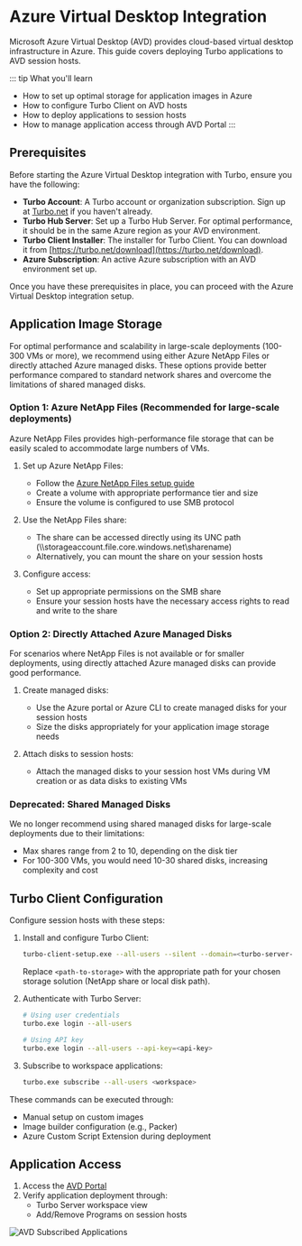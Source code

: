 # Azure Virtual Desktop Integration

Microsoft Azure Virtual Desktop (AVD) provides cloud-based virtual desktop infrastructure in Azure. This guide covers deploying Turbo applications to AVD session hosts.

::: tip What you'll learn
- How to set up optimal storage for application images in Azure
- How to configure Turbo Client on AVD hosts
- How to deploy applications to session hosts
- How to manage application access through AVD Portal
:::

## Prerequisites

Before starting the Azure Virtual Desktop integration with Turbo, ensure you have the following:

* **Turbo Account**: A Turbo account or organization subscription. Sign up at [Turbo.net](https://turbo.net/) if you haven't already.
* **Turbo Hub Server**: Set up a Turbo Hub Server. For optimal performance, it should be in the same Azure region as your AVD environment.
* **Turbo Client Installer**: The installer for Turbo Client. You can download it from [https://turbo.net/download](https://turbo.net/download).
* **Azure Subscription**: An active Azure subscription with an AVD environment set up.

Once you have these prerequisites in place, you can proceed with the Azure Virtual Desktop integration setup.

## Application Image Storage

For optimal performance and scalability in large-scale deployments (100-300 VMs or more), we recommend using either Azure NetApp Files or directly attached Azure managed disks. These options provide better performance compared to standard network shares and overcome the limitations of shared managed disks.

### Option 1: Azure NetApp Files (Recommended for large-scale deployments)

Azure NetApp Files provides high-performance file storage that can be easily scaled to accommodate large numbers of VMs.

1. Set up Azure NetApp Files:
   - Follow the [Azure NetApp Files setup guide](https://docs.microsoft.com/en-us/azure/azure-netapp-files/azure-netapp-files-quickstart-set-up-account-create-volumes)
   - Create a volume with appropriate performance tier and size
   - Ensure the volume is configured to use SMB protocol

2. Use the NetApp Files share:
   - The share can be accessed directly using its UNC path (\\\\storageaccount.file.core.windows.net\sharename)
   - Alternatively, you can mount the share on your session hosts

3. Configure access:
   - Set up appropriate permissions on the SMB share
   - Ensure your session hosts have the necessary access rights to read and write to the share

### Option 2: Directly Attached Azure Managed Disks

For scenarios where NetApp Files is not available or for smaller deployments, using directly attached Azure managed disks can provide good performance.

1. Create managed disks:
   - Use the Azure portal or Azure CLI to create managed disks for your session hosts
   - Size the disks appropriately for your application image storage needs

2. Attach disks to session hosts:
   - Attach the managed disks to your session host VMs during VM creation or as data disks to existing VMs

### Deprecated: Shared Managed Disks

We no longer recommend using shared managed disks for large-scale deployments due to their limitations:
- Max shares range from 2 to 10, depending on the disk tier
- For 100-300 VMs, you would need 10-30 shared disks, increasing complexity and cost

## Turbo Client Configuration

Configure session hosts with these steps:

1. Install and configure Turbo Client:
   ```bash
   turbo-client-setup.exe --all-users --silent --domain=<turbo-server-url> --add-trusted-source=<turbo-server-url> --image-path=<path-to-storage>
   ```
   Replace `<path-to-storage>` with the appropriate path for your chosen storage solution (NetApp share or local disk path).

2. Authenticate with Turbo Server:
   ```bash
   # Using user credentials
   turbo.exe login --all-users

   # Using API key
   turbo.exe login --all-users --api-key=<api-key>
   ```

3. Subscribe to workspace applications:
   ```bash
   turbo.exe subscribe --all-users <workspace>
   ```

These commands can be executed through:
- Manual setup on custom images
- Image builder configuration (e.g., Packer)
- Azure Custom Script Extension during deployment

## Application Access

1. Access the [AVD Portal](http://aka.ms/avdweb)
2. Verify application deployment through:
   - Turbo Server workspace view
   - Add/Remove Programs on session hosts

![AVD Subscribed Applications](/images/azure-vdi-installed.png)
